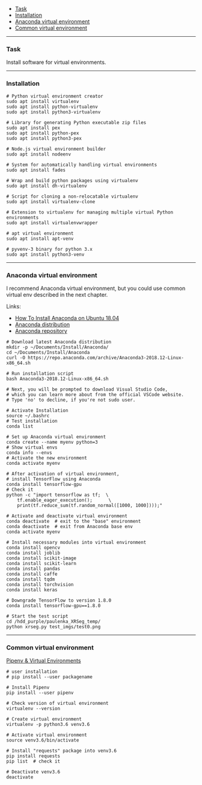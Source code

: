    - [Task](#task)
   - [Installation](#installation)
   - [Anaconda virtual environment](#anaconda)
   - [Common virtual environment](#venv)

---
### <a name="task" />Task

Install software for virtual environments.

---
### <a name="installation" />Installation

```shell
# Python virtual environment creator
sudo apt install virtualenv
sudo apt install python-virtualenv
sudo apt install python3-virtualenv

# Library for generating Python executable zip files
sudo apt install pex
sudo apt install python-pex
sudo apt install python3-pex

# Node.js virtual environment builder
sudo apt install nodeenv

# System for automatically handling virtual environments
sudo apt install fades

# Wrap and build python packages using virtualenv
sudo apt install dh-virtualenv

# Script for cloning a non-relocatable virtualenv
sudo apt install virtualenv-clone

# Extension to virtualenv for managing multiple virtual Python environments
sudo apt install virtualenvwrapper

# apt virtual environment
sudo apt install apt-venv

# pyvenv-3 binary for python 3.x
sudo apt install python3-venv
```

---
### <a name="anaconda" />Anaconda virtual environment

I recommend Anaconda virtual environment, but you could use common virtual env
described in the next chapter.

Links:
   - [How To Install Anaconda on Ubuntu 18.04](https://www.digitalocean.com/community/tutorials/how-to-install-anaconda-on-ubuntu-18-04-quickstart)
   - [Anaconda distribution](https://www.anaconda.com/distribution)
   - [Anaconda repository](https://repo.anaconda.com/archive)

```shell
# Download latest Anaconda distribution
mkdir -p ~/Documents/Install/Anaconda/
cd ~/Documents/Install/Anaconda
curl -O https://repo.anaconda.com/archive/Anaconda3-2018.12-Linux-x86_64.sh

# Run installation script
bash Anaconda3-2018.12-Linux-x86_64.sh

# Next, you will be prompted to download Visual Studio Code,
# which you can learn more about from the official VSCode website.
# Type 'no' to decline, if you're not sudo user.

# Activate Installation
source ~/.bashrc
# Test installation
conda list

# Set up Anaconda virtual environment
conda create --name myenv python=3
# Show virtual envs
conda info --envs
# Activate the new environment
conda activate myenv

# After activation of virtual environment,
# install TensorFlow using Anaconda
conda install tensorflow-gpu
# Check it
python -c "import tensorflow as tf;  \
    tf.enable_eager_execution();      \
    print(tf.reduce_sum(tf.random_normal([1000, 1000])));"

# Activate and deactivate virtual environment
conda deactivate  # exit to the "base" environment
conda deactivate  # exit from Anaconda base env
conda activate myenv

# Install necessary modules into virtual environment
conda install opencv
conda install joblib
conda install scikit-image
conda install scikit-learn
conda install pandas
conda install caffe
conda install tqdm
conda install torchvision
conda install keras

# Downgrade TensorFlow to version 1.8.0
conda install tensorflow-gpu==1.8.0

# Start the test script
cd /hdd_purple/paulenka_XRSeg_temp/
python xrseg.py test_imgs/test0.png
```

---
### <a name="venv" />Common virtual environment

[Pipenv & Virtual Environments](https://docs.python-guide.org/dev/virtualenvs)

```shell
# user installation
# pip install --user packagename

# Install Pipenv
pip install --user pipenv

# Check version of virtual environment
virtualenv --version

# Create virtual environment
virtualenv -p python3.6 venv3.6

# Activate virtual environment
source venv3.6/bin/activate

# Install "requests" package into venv3.6
pip install requests
pip list  # check it

# Deactivate venv3.6
deactivate
```
